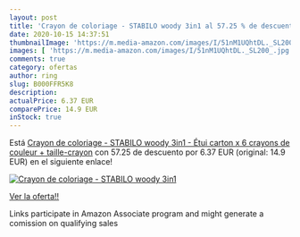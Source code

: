 ```yaml
---
layout: post
title: 'Crayon de coloriage - STABILO woody 3in1 al 57.25 % de descuento'
date: 2020-10-15 14:37:51
thumbnailImage: 'https://m.media-amazon.com/images/I/51nM1UQhtDL._SL200_.jpg'
images: [ 'https://m.media-amazon.com/images/I/51nM1UQhtDL._SL200_.jpg' ]
comments: true
category: ofertas
author: ring
slug: B000FFR5K8
description:
actualPrice: 6.37 EUR
comparePrice: 14.9 EUR
inStock: true
---
```


Está [Crayon de coloriage - STABILO woody 3in1 - Étui carton x 6 crayons de couleur + taille-crayon](https://www.amazon.fr/dp/B000FFR5K8/?tag=tolees0d-21) con 57.25 de descuento por 6.37 EUR (original: 14.9 EUR) en el siguiente enlace!

[![Crayon de coloriage - STABILO woody 3in1](https://m.media-amazon.com/images/I/51nM1UQhtDL._SL200_.jpg)](https://www.amazon.fr/dp/B000FFR5K8/?tag=tolees0d-21)

[Ver la oferta!!](https://www.amazon.fr/dp/B000FFR5K8/?tag=tolees0d-21)

Links participate in Amazon Associate program and might generate a comission on qualifying sales


